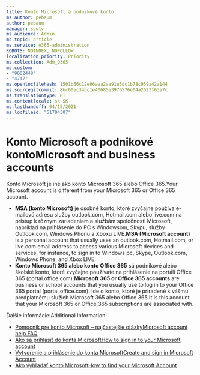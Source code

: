 ```yaml
---
title: Konto Microsoft a podnikové konto
ms.author: pebaum
author: pebaum
manager: scotv
ms.audience: Admin
ms.topic: article
ms.service: o365-administration
ROBOTS: NOINDEX, NOFOLLOW
localization_priority: Priority
ms.collection: Adm_O365
ms.custom:
- "9002448"
- "4747"
ms.openlocfilehash: 1501b66c12e06aaa2aa91e3dc1b78c959a42a144
ms.sourcegitcommit: 8bc60ec34bc1e40685e3976576e04a2623f63a7c
ms.translationtype: HT
ms.contentlocale: sk-SK
ms.lasthandoff: 04/15/2021
ms.locfileid: "51794307"
---
```

# <a name="microsoft-and-business-accounts"></a><span data-ttu-id="8d85a-102">Konto Microsoft a podnikové konto</span><span class="sxs-lookup"><span data-stu-id="8d85a-102">Microsoft and business accounts</span></span>

<span data-ttu-id="8d85a-103">Konto Microsoft je iné ako konto Microsoft 365 alebo Office 365.</span><span class="sxs-lookup"><span data-stu-id="8d85a-103">Your Microsoft account is different from your Microsoft 365 or Office 365 account.</span></span>

- <span data-ttu-id="8d85a-104">**MSA (konto Microsoft)** je osobné konto, ktoré zvyčajne používa e-mailovú adresu služby outlook.com, Hotmail.com alebo live.com na prístup k rôznym zariadeniam a službám spoločnosti Microsoft, napríklad na prihlásenie do PC s Windowsom, Skypu, služby Outlook.com, Windows Phonu a Xboxu LIVE.</span><span class="sxs-lookup"><span data-stu-id="8d85a-104">**MSA (Microsoft account)** is a personal account that usually uses an outlook.com, Hotmail.com, or live.com email address to access various Microsoft devices and services, for instance, to sign in to Windows pc, Skype, Outlook.com, Windows Phone, and Xbox LIVE.</span></span>
- <span data-ttu-id="8d85a-105">**Konto Microsoft 365 alebo konto Office 365** sú podnikové alebo školské konto, ktoré zvyčajne používate na prihlásenie na portáli Office 365 (portal.office.com).</span><span class="sxs-lookup"><span data-stu-id="8d85a-105">**Microsoft 365 or Office 365 accounts** are business or school accounts that you usually use to log in to your Office 365 portal (portal.office.com).</span></span> <span data-ttu-id="8d85a-106">Ide o konto, ktoré je priradené k vášmu predplatnému služieb Microsoft 365 alebo Office 365.</span><span class="sxs-lookup"><span data-stu-id="8d85a-106">It is this account that your Microsoft 365 or Office 365 subscriptions are associated with.</span></span>

<span data-ttu-id="8d85a-107">Ďalšie informácie:</span><span class="sxs-lookup"><span data-stu-id="8d85a-107">Additional Information:</span></span>

- [<span data-ttu-id="8d85a-108">Pomocník pre konto Microsoft – najčastejšie otázky</span><span class="sxs-lookup"><span data-stu-id="8d85a-108">Microsoft account help FAQ</span></span>](https://support.microsoft.com/hub/4294457/microsoft-account-help) 
- [<span data-ttu-id="8d85a-109">Ako sa prihlásiť do konta Microsoft</span><span class="sxs-lookup"><span data-stu-id="8d85a-109">How to sign in to your Microsoft account</span></span>](https://support.microsoft.com/help/4028195/microsoft-account-how-to-sign-in)
- [<span data-ttu-id="8d85a-110">Vytvorenie a prihlásenie do konta Microsoft</span><span class="sxs-lookup"><span data-stu-id="8d85a-110">Create and sign in Microsoft Account</span></span>](https://account.microsoft.com/account)
- [<span data-ttu-id="8d85a-111">Ako vyhľadať konto Microsoft</span><span class="sxs-lookup"><span data-stu-id="8d85a-111">How to find your Microsoft Account</span></span>](https://support.microsoft.com/help/13811/microsoft-account-how-to-find)

